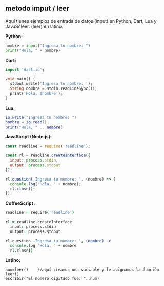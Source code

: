 ## metodo imput / leer
Aquí tienes ejemplos de entrada de datos (input) en Python, Dart, Lua y JavaScleer. (leer) en latino.

**Python:**
```python
nombre = input("Ingresa tu nombre: ")
print("Hola, " + nombre)
```

**Dart:**
```dart
import 'dart:io';

void main() {
  stdout.write('Ingresa tu nombre: ');
  String nombre = stdin.readLineSync()!;
  print('Hola, $nombre');
}
```

**Lua:**
```lua
io.write("Ingresa tu nombre: ")
nombre = io.read()
print("Hola, " .. nombre)
```

**JavaScript (Node.js):**
```javascript
const readline = require('readline');

const rl = readline.createInterface({
  input: process.stdin,
  output: process.stdout
});

rl.question('Ingresa tu nombre: ', (nombre) => {
  console.log('Hola, ' + nombre);
  rl.close();
});
```
**CoffeeScript :**
```coffeescript
readline = require('readline')

rl = readline.createInterface
  input: process.stdin
  output: process.stdout

rl.question 'Ingresa tu nombre: ', (nombre) ->
  console.log 'Hola, ' + nombre
  rl.close()
```

**Latino:**
```latino
num=leer()    //aquí creamos una variable y le asignamos la función leer()
escribir("El número digitado fue: "..num)
```
